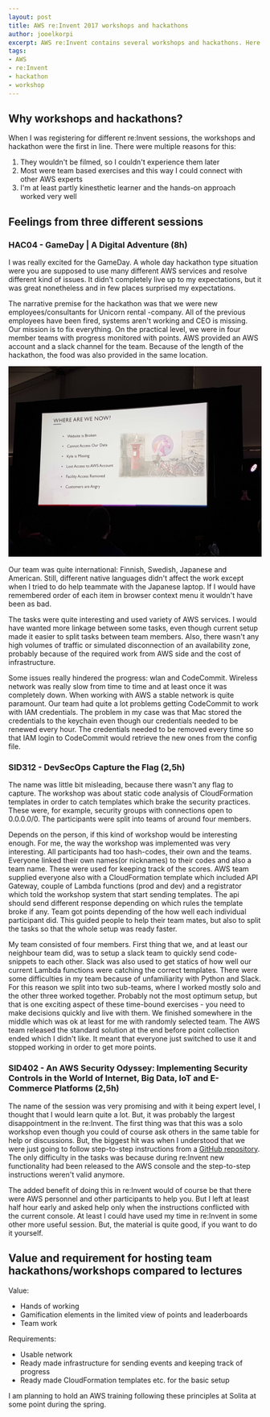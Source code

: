 ```yaml
---
layout: post
title: AWS re:Invent 2017 workshops and hackathons
author: jooelkorpi
excerpt: AWS re:Invent contains several workshops and hackathons. Here are some thoughts on couple of them that I managed to attend.
tags:
- AWS
- re:Invent
- hackathon
- workshop
---
```


## Why workshops and hackathons?
When I was registering for different re:Invent sessions, the workshops and hackathon were the first in line. There were multiple reasons for this:
1. They wouldn't be filmed, so I couldn't experience them later
2. Most were team based exercises and this way I could connect with other AWS experts
3. I'm at least partly kinesthetic learner and the hands-on approach worked very well


## Feelings from three different sessions

### HAC04 - GameDay | A Digital Adventure (8h)

I was really excited for the GameDay. A whole day hackathon type situation were you are supposed to use many different AWS services and resolve different kind of issues. It didn't completely live up to my expectations, but it was great nonetheless and in few places surprised my expectations.

The narrative premise for the hackathon was that we were new employees/consultants for Unicorn rental -company. All of the previous employees have been fired, systems aren't working and CEO is missing. Our mission is to fix everything. On the practical level, we were in four member teams with progress monitored with points. AWS provided an AWS account and a slack channel for the team. Because of the length of the hackathon, the food was also provided in the same location.

![Current situation](/img/reinvent-workshops/gameday.jpg)

Our team was quite international: Finnish, Swedish, Japanese and American. Still, different native languages didn't affect the work except when I tried to do help teammate with the Japanese laptop. If I would have remembered order of each item in browser context menu it wouldn't have been as bad.

The tasks were quite interesting and used variety of AWS services. I would have wanted more linkage between some tasks, even though current setup made it easier to split tasks between team members. Also, there wasn't any high volumes of traffic or simulated disconnection of an availability zone, probably because of the required work from AWS side and the cost of infrastructure.

Some issues really hindered the progress: wlan and CodeCommit. Wireless network was really slow from time to time and at least once it was completely down. When working with AWS a stable network is quite paramount. Our team had quite a lot problems getting CodeCommit to work with IAM credentials. The problem in my case was that Mac stored the credentials to the keychain even though our credentials needed to be renewed every hour. The credentials needed to be removed every time so that IAM login to CodeCommit would retrieve the new ones from the config file.

### SID312 - DevSecOps Capture the Flag (2,5h)

The name was little bit misleading, because there wasn't any flag to capture. The workshop was about static code analysis of CloudFormation templates in order to catch templates which brake the security practices. These were, for example, security groups with connections open to 0.0.0.0/0. The participants were split into teams of around four members.

Depends on the person, if this kind of workshop would be interesting enough. For me, the way the workshop was implemented was very interesting. All participants had too hash-codes, their own and the teams. Everyone linked their own names(or nicknames) to their codes and also a team name. These were used for keeping track of the scores. AWS team supplied everyone also with a CloudFormation template which included API Gateway, couple of Lambda functions (prod and dev) and a registrator which told the workshop system that start sending templates. The api should send different response depending on which rules the template broke if any. Team got points depending of the how well each individual participant did. This guided people to help their team mates, but also to split the tasks so that the whole setup was ready faster.

My team consisted of four members. First thing that we, and at least our neighbour team did, was to setup a slack team to quickly send code-snippets to each other. Slack was also used to get statics of how well our current Lambda functions were catching the correct templates. There were some difficulties in my team because of unfamiliarity with Python and Slack. For this reason we split into two sub-teams, where I worked mostly solo and the other three worked together. Probably not the most optimum setup, but that is one exciting aspect of these time-bound exercises - you need to make decisions quickly and live with them. We finished somewhere in the middle which was ok at least for me with randomly selected team. The AWS team released the standard solution at the end before point collection ended which I didn't like. It meant that everyone just switched to use it and stopped working in order to get more points.

### SID402 - An AWS Security Odyssey: Implementing Security Controls in the World of Internet, Big Data, IoT and E-Commerce Platforms (2,5h)

The name of the session was very promising and with it being expert level, I thought that I would learn quite a lot. But, it was probably the largest disappointment in the re:Invent. The first thing was that this was a solo workshop even though you could of course ask others in the same table for help or discussions. But, the biggest hit was when I understood that we were just going to follow step-to-step instructions from a [GitHub repository](https://github.com/aws-samples/aws-security-odyssey). The only difficulty in the tasks was because during re:Invent new functionality had been released to the AWS console and the step-to-step instructions weren't valid anymore.

The added benefit of doing this in re:Invent would of course be that there were AWS personnel and other participants to help you. But I left at least half hour early and asked help only when the instructions conflicted with the current console. At least I could have used my time in re:Invent in some other more useful session. But, the material is quite good, if you want to do it yourself.

## Value and requirement for hosting team hackathons/workshops compared to lectures

Value:
- Hands of working
- Gamification elements in the limited view of points and leaderboards
- Team work

Requirements:
- Usable network
- Ready made infrastructure for sending events and keeping track of progress
- Ready made CloudFormation templates etc. for the basic setup

I am planning to hold an AWS training following these principles at Solita at some point during the spring.
